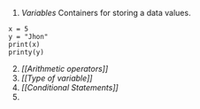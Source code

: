 1. *Variables*
	Containers for storing a data values.
```
x = 5
y = "Jhon"
print(x)
printy(y)
```

2. *[[Arithmetic operators]]*
3. *[[Type of variable]]*
4. *[[Conditional Statements]]*
5. 